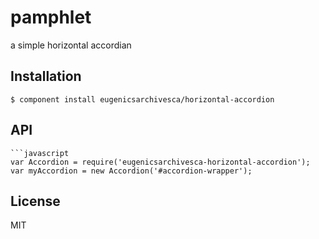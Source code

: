 
# pamphlet

  a simple horizontal accordian

## Installation

    $ component install eugenicsarchivesca/horizontal-accordion

## API

	```javascript
	var Accordion = require('eugenicsarchivesca-horizontal-accordion');
	var myAccordion = new Accordion('#accordion-wrapper');


## License

  MIT
